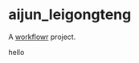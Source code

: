 # aijun_leigongteng

A [workflowr][] project.

[workflowr]: https://github.com/jdblischak/workflowr

hello
